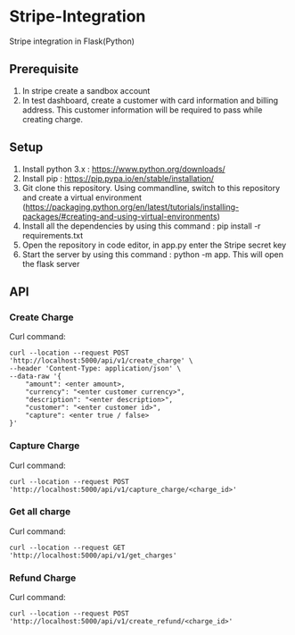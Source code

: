 # Stripe-Integration
Stripe integration in Flask(Python)

## Prerequisite
1. In stripe create a sandbox account
2. In test dashboard, create a customer with card information and billing address. This customer information will be required to pass while creating charge.

## Setup
1. Install python 3.x : https://www.python.org/downloads/
2. Install pip : https://pip.pypa.io/en/stable/installation/
3. Git clone this repository. Using commandline, switch to this repository and create a virtual environment (https://packaging.python.org/en/latest/tutorials/installing-packages/#creating-and-using-virtual-environments)
4. Install all the dependencies by using this command : pip install -r requirements.txt
5. Open the repository in code editor, in app.py enter the Stripe secret key
6. Start the server by using this command : python -m app. This will open the flask server

## API

### Create Charge
Curl command: 

```
curl --location --request POST 'http://localhost:5000/api/v1/create_charge' \
--header 'Content-Type: application/json' \
--data-raw '{
    "amount": <enter amount>,
    "currency": "<enter customer currency>",
    "description": "<enter description>",
    "customer": "<enter customer id>",
    "capture": <enter true / false>
}'
```

### Capture Charge
Curl command: 

```
curl --location --request POST 'http://localhost:5000/api/v1/capture_charge/<charge_id>'
```

### Get all charge
Curl command: 

```
curl --location --request GET 'http://localhost:5000/api/v1/get_charges'
```

### Refund Charge
Curl command:

```
curl --location --request POST 'http://localhost:5000/api/v1/create_refund/<charge_id>'
```
  

  


